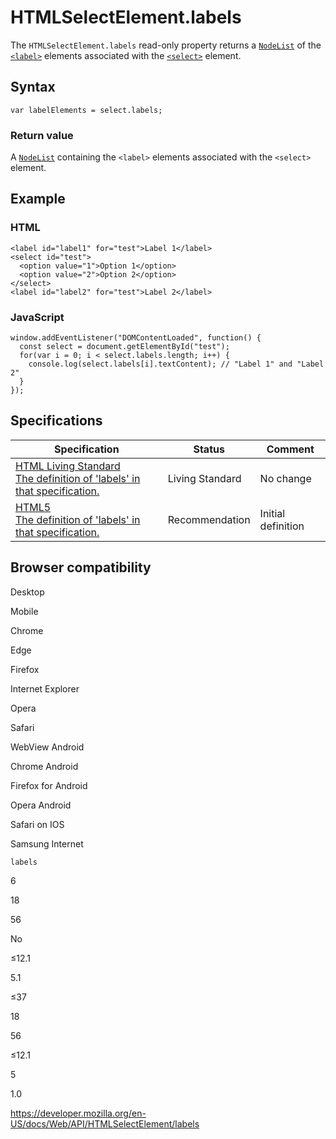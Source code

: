 HTMLSelectElement.labels
========================

The `HTMLSelectElement.labels` read-only property returns a [`NodeList`](../nodelist) of the [`<label>`](https://developer.mozilla.org/en-US/docs/Web/HTML/Element/label) elements associated with the [`<select>`](https://developer.mozilla.org/en-US/docs/Web/HTML/Element/select) element.

Syntax
------

    var labelElements = select.labels;

### Return value

A [`NodeList`](../nodelist) containing the `<label>` elements associated with the `<select>` element.

Example
-------

### HTML

    <label id="label1" for="test">Label 1</label>
    <select id="test">
      <option value="1">Option 1</option>
      <option value="2">Option 2</option>
    </select>
    <label id="label2" for="test">Label 2</label>

### JavaScript

    window.addEventListener("DOMContentLoaded", function() {
      const select = document.getElementById("test");
      for(var i = 0; i < select.labels.length; i++) {
        console.log(select.labels[i].textContent); // "Label 1" and "Label 2"
      }
    });

Specifications
--------------

<table><thead><tr class="header"><th>Specification</th><th>Status</th><th>Comment</th></tr></thead><tbody><tr class="odd"><td><a href="https://html.spec.whatwg.org/multipage/forms.html#dom-lfe-labels">HTML Living Standard<br />
<span class="small">The definition of 'labels' in that specification.</span></a></td><td><span class="spec-living">Living Standard</span></td><td>No change</td></tr><tr class="even"><td><a href="https://www.w3.org/TR/html52/forms.html#dom-lfe-labels">HTML5<br />
<span class="small">The definition of 'labels' in that specification.</span></a></td><td><span class="spec-rec">Recommendation</span></td><td>Initial definition</td></tr></tbody></table>

Browser compatibility
---------------------

Desktop

Mobile

Chrome

Edge

Firefox

Internet Explorer

Opera

Safari

WebView Android

Chrome Android

Firefox for Android

Opera Android

Safari on IOS

Samsung Internet

`labels`

6

18

56

No

≤12.1

5.1

≤37

18

56

≤12.1

5

1.0

<a href="https://developer.mozilla.org/en-US/docs/Web/API/HTMLSelectElement/labels" class="_attribution-link">https://developer.mozilla.org/en-US/docs/Web/API/HTMLSelectElement/labels</a>
